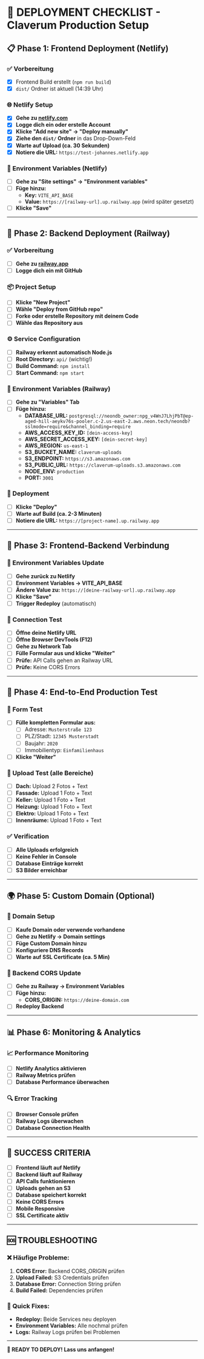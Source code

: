 # 🚀 DEPLOYMENT CHECKLIST - Claverum Production Setup

## 📋 Phase 1: Frontend Deployment (Netlify)
### ✅ Vorbereitung
- [x] Frontend Build erstellt (`npm run build`)
- [x] `dist/` Ordner ist aktuell (14:39 Uhr)

### 🌐 Netlify Setup
- [x] **Gehe zu [netlify.com](https://netlify.com)**
- [x] **Logge dich ein oder erstelle Account**
- [x] **Klicke "Add new site" → "Deploy manually"**
- [x] **Ziehe den `dist/` Ordner** in das Drop-Down-Feld
- [x] **Warte auf Upload (ca. 30 Sekunden)**
- [x] **Notiere die URL:** `https://test-johannes.netlify.app`

### 🔧 Environment Variables (Netlify)
- [ ] **Gehe zu "Site settings" → "Environment variables"**
- [ ] **Füge hinzu:**
  - **Key:** `VITE_API_BASE`
  - **Value:** `https://[railway-url].up.railway.app` (wird später gesetzt)
- [ ] **Klicke "Save"**

---

## 🚂 Phase 2: Backend Deployment (Railway)
### ✅ Vorbereitung
- [ ] **Gehe zu [railway.app](https://railway.app)**
- [ ] **Logge dich ein mit GitHub**

### 📦 Project Setup
- [ ] **Klicke "New Project"**
- [ ] **Wähle "Deploy from GitHub repo"**
- [ ] **Forke oder erstelle Repository mit deinem Code**
- [ ] **Wähle das Repository aus**

### ⚙️ Service Configuration
- [ ] **Railway erkennt automatisch Node.js**
- [ ] **Root Directory:** `api/` (wichtig!)
- [ ] **Build Command:** `npm install`
- [ ] **Start Command:** `npm start`

### 🔐 Environment Variables (Railway)
- [ ] **Gehe zu "Variables" Tab**
- [ ] **Füge hinzu:**
  - **DATABASE_URL:** `postgresql://neondb_owner:npg_v4WnJ7LhjPbT@ep-aged-hill-aeykv76s-pooler.c-2.us-east-2.aws.neon.tech/neondb?sslmode=require&channel_binding=require`
  - **AWS_ACCESS_KEY_ID:** `[dein-access-key]`
  - **AWS_SECRET_ACCESS_KEY:** `[dein-secret-key]`
  - **AWS_REGION:** `us-east-1`
  - **S3_BUCKET_NAME:** `claverum-uploads`
  - **S3_ENDPOINT:** `https://s3.amazonaws.com`
  - **S3_PUBLIC_URL:** `https://claverum-uploads.s3.amazonaws.com`
  - **NODE_ENV:** `production`
  - **PORT:** `3001`

### 🚀 Deployment
- [ ] **Klicke "Deploy"**
- [ ] **Warte auf Build (ca. 2-3 Minuten)**
- [ ] **Notiere die URL:** `https://[project-name].up.railway.app`

---

## 🔗 Phase 3: Frontend-Backend Verbindung
### 🔄 Environment Variables Update
- [ ] **Gehe zurück zu Netlify**
- [ ] **Environment Variables → VITE_API_BASE**
- [ ] **Ändere Value zu:** `https://[deine-railway-url].up.railway.app`
- [ ] **Klicke "Save"**
- [ ] **Trigger Redeploy** (automatisch)

### 🧪 Connection Test
- [ ] **Öffne deine Netlify URL**
- [ ] **Öffne Browser DevTools (F12)**
- [ ] **Gehe zu Network Tab**
- [ ] **Fülle Formular aus und klicke "Weiter"**
- [ ] **Prüfe:** API Calls gehen an Railway URL
- [ ] **Prüfe:** Keine CORS Errors

---

## 🎯 Phase 4: End-to-End Production Test
### 📝 Form Test
- [ ] **Fülle kompletten Formular aus:**
  - [ ] Adresse: `Musterstraße 123`
  - [ ] PLZ/Stadt: `12345 Musterstadt`
  - [ ] Baujahr: `2020`
  - [ ] Immobilientyp: `Einfamilienhaus`
- [ ] **Klicke "Weiter"**

### 📸 Upload Test (alle Bereiche)
- [ ] **Dach:** Upload 2 Fotos + Text
- [ ] **Fassade:** Upload 1 Foto + Text
- [ ] **Keller:** Upload 1 Foto + Text
- [ ] **Heizung:** Upload 1 Foto + Text
- [ ] **Elektro:** Upload 1 Foto + Text
- [ ] **Innenräume:** Upload 1 Foto + Text

### ✅ Verification
- [ ] **Alle Uploads erfolgreich**
- [ ] **Keine Fehler in Console**
- [ ] **Database Einträge korrekt**
- [ ] **S3 Bilder erreichbar**

---

## 🌍 Phase 5: Custom Domain (Optional)
### 🔧 Domain Setup
- [ ] **Kaufe Domain oder verwende vorhandene**
- [ ] **Gehe zu Netlify → Domain settings**
- [ ] **Füge Custom Domain hinzu**
- [ ] **Konfiguriere DNS Records**
- [ ] **Warte auf SSL Certificate (ca. 5 Min)**

### 🔄 Backend CORS Update
- [ ] **Gehe zu Railway → Environment Variables**
- [ ] **Füge hinzu:**
  - **CORS_ORIGIN:** `https://deine-domain.com`
- [ ] **Redeploy Backend**

---

## 📊 Phase 6: Monitoring & Analytics
### 📈 Performance Monitoring
- [ ] **Netlify Analytics aktivieren**
- [ ] **Railway Metrics prüfen**
- [ ] **Database Performance überwachen**

### 🔍 Error Tracking
- [ ] **Browser Console prüfen**
- [ ] **Railway Logs überwachen**
- [ ] **Database Connection Health**

---

## 🎉 SUCCESS CRITERIA
- [ ] **Frontend läuft auf Netlify**
- [ ] **Backend läuft auf Railway**
- [ ] **API Calls funktionieren**
- [ ] **Uploads gehen an S3**
- [ ] **Database speichert korrekt**
- [ ] **Keine CORS Errors**
- [ ] **Mobile Responsive**
- [ ] **SSL Certificate aktiv**

---

## 🆘 TROUBLESHOOTING
### ❌ Häufige Probleme:
1. **CORS Error:** Backend CORS_ORIGIN prüfen
2. **Upload Failed:** S3 Credentials prüfen
3. **Database Error:** Connection String prüfen
4. **Build Failed:** Dependencies prüfen

### 🔧 Quick Fixes:
- **Redeploy:** Beide Services neu deployen
- **Environment Variables:** Alle nochmal prüfen
- **Logs:** Railway Logs prüfen bei Problemen

---

**🚀 READY TO DEPLOY! Lass uns anfangen!**